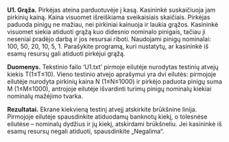 **U1. Grąža.**
Pirkėjas ateina parduotuvėje į kasą. Kasininkė suskaičiuoja jam pirkinių kainą. Kaina visuomet išreiškiama
sveikaisiais skaičiais. Pirkėjas paduoda pinigų ne mažiau, nei pirkiniai kainuoja ir laukia grąžos. Kasininkė visuomet
siekia atiduoti grąžą kuo didesnio nominalo pinigais, tačiau ji neseniai pradėjo
darbą ir jos resursai riboti. Naudojami pinigų nominalai: 100, 50, 20, 10, 5, 1.
Parašykite programą, kuri nustatytų, ar kasininkė iš esamų resursų gali atiduoti
pirkėjui grąžą.

**Duomenys.** Tekstinio failo ‘U1.txt’ pirmoje eilutėje nurodytas testinių atvejų
kiekis T(1≤T≤10). Vieno testinio atvejo aprašymui yra dvi eilutės: pirmojoje
eilutėje nurodyta pirkinių kaina N (1≤N≤1000) ir pirkėjo paduota pinigų suma M (1≤M≤1000), antrojoje eilutėje
išvardinti turimų pinigų nominalų kiekiai nominalų mažėjimo tvarka.

**Rezultatai.** Ekrane kiekvieną testinį atvejį atskirkite brūkšnine linija. Pirmojoje eilutėje spausdinkite atiduodamų
banknotų kiekį, o tolesnėse eilutėse – nominalų dydžius ir jų kiekį, atskirdami brūkšneliu. Jei kasininkė iš esamų
resursų negali atiduoti, spausdinkite „Negalima“.
